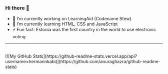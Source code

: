 ### Hi there 👋


- 🔭 I’m currently working on LearningAid (Codename Stew)
- 🌱 I’m currently learning HTML, CSS and JavaScript
- ⚡ Fun fact: Estonia was the first country in the world to use electronic voting

---
<br />
[![My GitHub Stats](https://github-readme-stats.vercel.app/api?username=hermannkabi)](https://github.com/anuraghazra/github-readme-stats)
